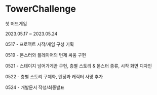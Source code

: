 # TowerChallenge
첫 머드게임

2023.05.17 ~ 2023.05.24

0517 - 프로젝트 시작/게임 구성 기획

0519 - 몬스터와 플레이어의 턴제 싸움 구현

0521 - 스테이지 넘어가게끔 구현, 층별 스토리 & 몬스터 종류, 시작 화면 디자인

0522 - 층별 스토리 구체화, 엔딩과 캐릭터 사망 추가

0524 - 개발문서 작성/최종발표
